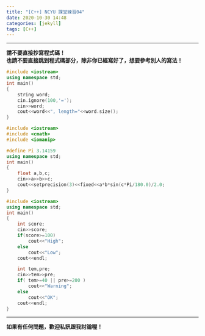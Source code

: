 ```yaml
---
title: "[C++] NCYU 課堂練習04"
date: 2020-10-30 14:48
categories: [jekyll]
tags: [C++]
---
```


---
**請不要直接抄寫程式碼！** <br>
**也請不要直接跳到程式碼部分，除非你已經寫好了，想要參考別人的寫法！**


```c++
#include <iostream>
using namespace std;
int main()
{
    string word;
    cin.ignore(100,'=');
    cin>>word;
    cout<<word<<", length="<<word.size();
}
```
```c++
#include <iostream>
#include <cmath>
#include <iomanip>

#define Pi 3.14159
using namespace std;
int main()
{
    float a,b,c;
    cin>>a>>b>>c;
    cout<<setprecision(3)<<fixed<<a*b*sin(c*Pi/180.0)/2.0;
}
```
```c++
#include <iostream>
using namespace std;
int main()
{
    int score;
    cin>>score;
    if(score>=100)
        cout<<"High";
    else
        cout<<"Low";
    cout<<endl;

    int tem,pre;
    cin>>tem>>pre;
    if( tem>=40 || pre>=200 )
        cout<<"Warning";
    else
        cout<<"OK";
    cout<<endl;
}
```

---
**如果有任何問題，歡迎私訊跟我討論喔！**
